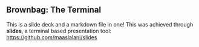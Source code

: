 ## Brownbag: The Terminal

This is a slide deck and a markdown file in one! This was achieved through **slides**, a terminal based presentation tool: https://github.com/maaslalani/slides
